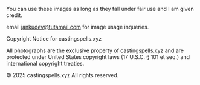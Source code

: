 You can use these images as long as they fall under fair use and I am given credit.

email jankudev@tutamail.com for image usage inqueries.

Copyright Notice for castingspells.xyz

All photographs are the exclusive property of castingspells.xyz and are protected under United States copyright laws (17 U.S.C. § 101 et seq.) and international copyright treaties.

© 2025 castingspells.xyz All rights reserved.
